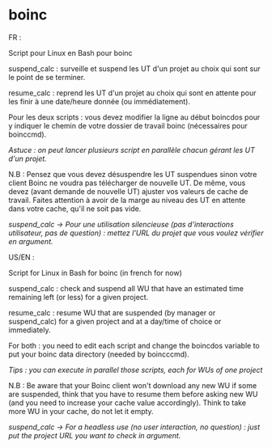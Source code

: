 # boinc
FR :

Script pour Linux en Bash pour boinc

suspend_calc : surveille et suspend les UT d'un projet au choix qui sont sur le point de se terminer.

resume_calc : reprend les UT d'un projet au choix qui sont en attente pour les finir à une date/heure donnée (ou immédiatement).

Pour les deux scripts : vous devez modifier la ligne au début boincdos pour y indiquer le chemin de votre dossier de travail boinc (nécessaires pour boinccmd).

*Astuce : on peut lancer plusieurs script en parallèle chacun gérant les UT d'un projet.*

N.B : Pensez que vous devez désuspendre les UT suspendues sinon votre client Boinc ne voudra pas télécharger de nouvelle UT. De même, vous devez (avant demande de nouvelle UT) ajuster vos valeurs de cache de travail. Faites attention à avoir de la marge au niveau des UT en attente dans votre cache, qu'il ne soit pas vide.

*suspend_calc -> Pour une utilisation silencieuse (pas d'interactions utilisateur, pas de question) : mettez l'URL du projet que vous voulez vérifier en argument.*

US/EN :

Script for Linux in Bash for boinc (in french for now)

suspend_calc : check and suspend all WU that have an estimated time remaining left (or less) for a given project.

resume_calc : resume WU that are suspended (by manager or suspend_calc) for a given project and at a day/time of choice or immediately.

For both : you need to edit each script and change the boincdos variable to put your boinc data directory (needed by boincccmd).

*Tips : you can execute in parallel those scripts, each for WUs of one project*

N.B : Be aware that your Boinc client won't download any new WU if some are suspended, think that you have to resume them before asking new WU (and you need to increase your cache value accordingly). Think to take more WU in your cache, do not let it empty.

*suspend_calc -> For a headless use (no user interaction, no question) : just put the project URL you want to check in argument.*
